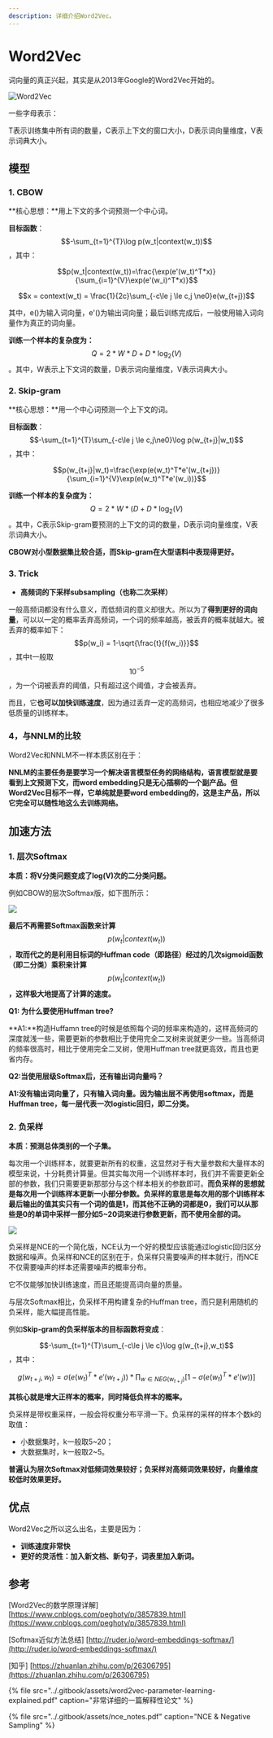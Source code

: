 ```yaml
---
description: 详细介绍Word2Vec。
---
```


# Word2Vec

词向量的真正兴起，其实是从2013年Google的Word2Vec开始的。

![Word2Vec](../.gitbook/assets/word2vec.png)

一些字母表示：

T表示训练集中所有词的数量，C表示上下文的窗口大小，D表示词向量维度，V表示词典大小。

## 模型

### **1. CBOW**

**核心思想：**用上下文的多个词预测一个中心词。

**目标函数**： $$-\sum_{t=1}^{T}\log p(w_t|context(w_t))$$ ，其中：

$$p(w_t|context(w_t))=\frac{\exp(e'(w_t)^T*x)}{\sum_{i=1}^{V}\exp(e'(w_i)^T*x)}$$

$$x = context(w_t) = \frac{1}{2c}\sum_{-c\le j \le c,j \ne0}e(w_{t+j})$$

其中，e\(\)为输入词向量，e'\(\)为输出词向量；最后训练完成后，一般使用输入词向量作为真正的词向量。

**训练一个样本的复杂度为：** $$Q=2*W*D+D*\log_2(V)$$ 。其中，W表示上下文词的数量，D表示词向量维度，V表示词典大小。

### **2. Skip-gram**

**核心思想：**用一个中心词预测一个上下文的词。

**目标函数**： $$-\sum_{t=1}^{T}\sum_{-c\le j \le c,j\ne0}\log p(w_{t+j}|w_t)$$ ，其中：

$$p(w_{t+j}|w_t)=\frac{\exp(e(w_t)^T*e'(w_{t+j})}{\sum_{i=1}^{V}\exp(e(w_t)^T*e'(w_i))}$$ 

**训练一个样本的复杂度为：** $$Q=2*W*(D+D*\log_2(V)$$ 。其中，C表示Skip-gram要预测的上下文的词的数量，D表示词向量维度，V表示词典大小。

**CBOW对小型数据集比较合适，而Skip-gram在大型语料中表现得更好。**

### **3. Trick**

* **高频词的下采样subsampling（也称二次采样）**

一般高频词都没有什么意义，而低频词的意义却很大。所以为了**得到更好的词向量**，可以以一定的概率丢弃高频词，一个词的频率越高，被丢弃的概率就越大。被丢弃的概率如下： $$p(w_i) = 1-\sqrt{\frac{t}{f(w_i)}}$$ ，其中t一般取 $$10^{-5}$$，为一个词被丢弃的阈值，只有超过这个阈值，才会被丢弃。

而且，它**也可以加快训练速度**，因为通过丢弃一定的高频词，也相应地减少了很多低质量的训练样本。

### 4，与NNLM的比较

Word2Vec和NNLM不一样本质区别在于：

**NNLM的主要任务是要学习一个解决语言模型任务的网络结构，语言模型就是要看到上文预测下文，而word embedding只是无心插柳的一个副产品。但Word2Vec目标不一样，它单纯就是要word embedding的，这是主产品，所以它完全可以随性地这么去训练网络。**

## 加速方法

### 1. 层次Softmax

**本质：将V分类问题变成了log\(V\)次的二分类问题。**

例如CBOW的层次Softmax版，如下图所示：

![](../.gitbook/assets/hs.png)

**最后不再需要Softmax函数来计算** $$p(w_t|context(w_t))$$ ，**取而代之的是利用目标词的Huffman code（即路径）经过的几次sigmoid函数（即二分类）乘积来计算** $$p(w_t|context(w_t))$$ **，这样极大地提高了计算的速度。**

**Q1: 为什么要使用Huffman tree?**

**A1:**构造Huffamn tree的时候是依照每个词的频率来构造的，这样高频词的深度就浅一些，需要更新的参数相比于使用完全二叉树来说就更少一些。当高频词的频率很高时，相比于使用完全二叉树，使用Huffman tree就更高效，而且也更省内存。

**Q2:当使用层级Softmax后，还有输出词向量吗？**

**A1:没有输出词向量了，只有输入词向量。因为输出层不再使用softmax，而是Huffman tree，每一层代表一次logistic回归，即二分类。**

### 2. 负采样

**本质：预测总体类别的一个子集。**

每次用一个训练样本，就要更新所有的权重，这显然对于有大量参数和大量样本的模型来说，十分耗费计算量。但其实每次用一个训练样本时，我们并不需要更新全部的参数，我们只需要更新那部分与这个样本相关的参数即可。**而负采样的思想就是每次用一个训练样本更新一小部分参数。负采样的意思是每次用的那个训练样本最后输出的值其实只有一个词的值是1，而其他不正确的词都是0，我们可以从那些是0的单词中采样一部分如5~20词来进行参数更新，而不使用全部的词。**

![](../.gitbook/assets/jian-shao-geng-xin-de-can-shu.png)

负采样是NCE的一个简化版，NCE认为一个好的模型应该能通过logistic回归区分数据和噪声。负采样和NCE的区别在于，负采样只需要噪声的样本就行，而NCE不仅需要噪声的样本还需要噪声的概率分布。

它不仅能够加快训练速度，而且还能提高词向量的质量。

与层次Softmax相比，负采样不用构建复杂的Huffman tree，而只是利用随机的负采样，能大幅提高性能。

例如**Skip-gram的负采样版本的目标函数将变成**：

$$-\sum_{t=1}^{T}\sum_{-c\le j \le c}\log g(w_{t+j},w_t)$$ ，其中：

$$g(w_{t+j},w_t)=\sigma(e(w_t)^T*e'(w_{t+j}))*\prod_{w\in NEG(w_{t+j})}[1-\sigma(e(w_t)^T*e'(w))]$$ 

**其核心就是增大正样本的概率，同时降低负样本的概率。**

负采样是带权重采样，一般会将权重分布平滑一下。负采样的采样的样本个数k的取值：

* 小数据集时，k一般取5~20；
* 大数据集时，k一般取2~5。

**普遍认为层次Softmax对低频词效果较好；负采样对高频词效果较好，向量维度较低时效果更好。**

## 优点

Word2Vec之所以这么出名，主要是因为：

* **训练速度非常快**
* **更好的灵活性：加入新文档、新句子，词表里加入新词。**

## 参考

\[Word2Vec的数学原理详解\] [https://www.cnblogs.com/peghoty/p/3857839.html](https://www.cnblogs.com/peghoty/p/3857839.html)

\[Softmax近似方法总结\] [http://ruder.io/word-embeddings-softmax/](http://ruder.io/word-embeddings-softmax/) 

\[知乎\] [https://zhuanlan.zhihu.com/p/26306795](https://zhuanlan.zhihu.com/p/26306795)

{% file src="../.gitbook/assets/word2vec-parameter-learning-explained.pdf" caption="非常详细的一篇解释性论文" %}

{% file src="../.gitbook/assets/nce\_notes.pdf" caption="NCE & Negative Sampling" %}



